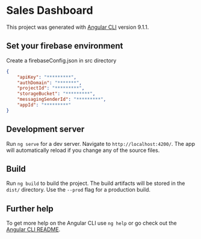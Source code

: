 # Sales Dashboard 

This project was generated with [Angular CLI](https://github.com/angular/angular-cli) version 9.1.1.

## Set your firebase environment 
Create a firebaseConfig.json in src directory

```json
{
    "apiKey": "*********",
    "authDomain": "*******",
    "projectId": "*********",
    "storageBucket": "*********",
    "messagingSenderId": "*********",
    "appId": "*********"
}
```

## Development server

Run `ng serve` for a dev server. Navigate to `http://localhost:4200/`. The app will automatically reload if you change any of the source files.



## Build

Run `ng build` to build the project. The build artifacts will be stored in the `dist/` directory. Use the `--prod` flag for a production build.


## Further help

To get more help on the Angular CLI use `ng help` or go check out the [Angular CLI README](https://github.com/angular/angular-cli/blob/master/README.md).
